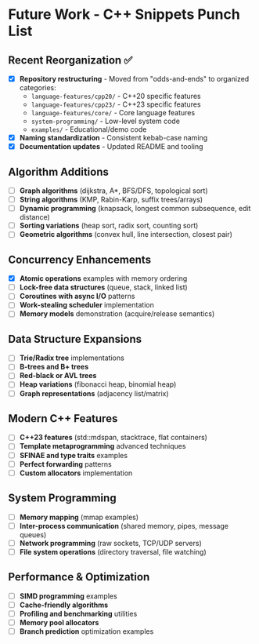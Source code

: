 # Future Work - C++ Snippets Punch List

## Recent Reorganization ✅
- [X] **Repository restructuring** - Moved from "odds-and-ends" to organized categories:
  - `language-features/cpp20/` - C++20 specific features
  - `language-features/cpp23/` - C++23 specific features  
  - `language-features/core/` - Core language features
  - `system-programming/` - Low-level system code
  - `examples/` - Educational/demo code
- [X] **Naming standardization** - Consistent kebab-case naming
- [X] **Documentation updates** - Updated README and tooling

## Algorithm Additions
- [ ] **Graph algorithms** (dijkstra, A*, BFS/DFS, topological sort)
- [ ] **String algorithms** (KMP, Rabin-Karp, suffix trees/arrays)
- [ ] **Dynamic programming** (knapsack, longest common subsequence, edit distance)
- [ ] **Sorting variations** (heap sort, radix sort, counting sort)
- [ ] **Geometric algorithms** (convex hull, line intersection, closest pair)

## Concurrency Enhancements
- [X] **Atomic operations** examples with memory ordering
- [ ] **Lock-free data structures** (queue, stack, linked list)
- [ ] **Coroutines with async I/O** patterns
- [ ] **Work-stealing scheduler** implementation
- [ ] **Memory models** demonstration (acquire/release semantics)

## Data Structure Expansions
- [ ] **Trie/Radix tree** implementations
- [ ] **B-trees and B+ trees**
- [ ] **Red-black or AVL trees**
- [ ] **Heap variations** (fibonacci heap, binomial heap)
- [ ] **Graph representations** (adjacency list/matrix)

## Modern C++ Features
- [ ] **C++23 features** (std::mdspan, stacktrace, flat containers)
- [ ] **Template metaprogramming** advanced techniques
- [ ] **SFINAE and type traits** examples
- [ ] **Perfect forwarding** patterns
- [ ] **Custom allocators** implementation

## System Programming
- [ ] **Memory mapping** (mmap examples)
- [ ] **Inter-process communication** (shared memory, pipes, message queues)
- [ ] **Network programming** (raw sockets, TCP/UDP servers)
- [ ] **File system operations** (directory traversal, file watching)

## Performance & Optimization
- [ ] **SIMD programming** examples
- [ ] **Cache-friendly algorithms**
- [ ] **Profiling and benchmarking** utilities
- [ ] **Memory pool allocators**
- [ ] **Branch prediction** optimization examples
